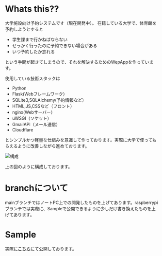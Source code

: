 # Whats this??
大学施設向け予約システムです（現在開発中）。
在籍している大学で、体育館を予約しようとすると

- 学生課まで行かねばならない
- せっかく行ったのに予約できない場合がある
- いつ予約したか忘れる

という手間が起きてしまうので、それを解決するためのWepAppを作っています。

使用している技術スタックは

- Python
- Flask(Webフレームワーク）
- SQLite3,SQLAlchemy(予約情報など）
- HTML,JS,CSSなど（フロント）
- nginx(Webサーバー）
- uWSGI（ソケット）
- GmailAPI（メール送信）
- Cloudflare

とシンプルかつ軽量な仕組みを意識して作っております。実際に大学で使ってもらえるように改善しながら進めております。

![構成](https://i.imgur.com/iyR49RS.png)

上の図のように構成しております。

# branchについて
mainブランチではノートPC上での開発したものを上げてあります。raspberrypiブランチでは実際に、Sampleで公開できるように少しだけ書き換えたものを上げてあります。


# Sample
実際に[こちら](https://reserve.cercil.net)にて公開しております。
